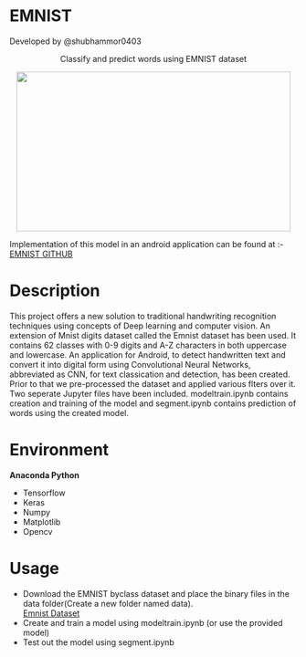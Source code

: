 # EMNIST
Developed by @shubhammor0403


<div align = "center">Classify and predict words using EMNIST dataset<br>

<a href="https://imgflip.com/gif/2eb1pw"><img src="https://i.imgflip.com/2eb1pw.gif" align = "center" height = "280" width = "480"/></a>
</div>

Implementation of this model in an android application can be found at :- <a href="https://github.com/shubhammor0403/EMNIST_Android">EMNIST GITHUB</a>

# Description

This project offers a new solution to traditional handwriting recognition techniques using concepts of Deep learning and computer vision. An extension of Mnist digits dataset called the Emnist dataset has been used. It contains 62 classes with 0-9 digits and A-Z characters in both uppercase and lowercase. An application for Android, to detect handwritten text and convert it into digital form using Convolutional Neural Networks, abbreviated as CNN, for text classication and detection, has been created. Prior to that we pre-processed the dataset and applied various flters over it. Two seperate Jupyter files have been included. modeltrain.ipynb contains creation and training of the model and segment.ipynb contains prediction of words using the created model.

# Environment

<b>Anaconda Python</b>
<ul>
<li>Tensorflow</li>
<li>Keras</li>
<li>Numpy</li>
<li>Matplotlib</li>
<li>Opencv</li>
  </ul>

# Usage
<ul>
  <li>Download the EMNIST byclass dataset and place the binary files in the data folder(Create a new folder named data).<br>
    <a href="http://www.itl.nist.gov/iaui/vip/cs_links/EMNIST/gzip.zip">Emnist Dataset</a></li>
  
  <li>Create and train a model using modeltrain.ipynb (or use the provided model)</li>
  <li>Test out the model using segment.ipynb</li>
  </ul>
  

